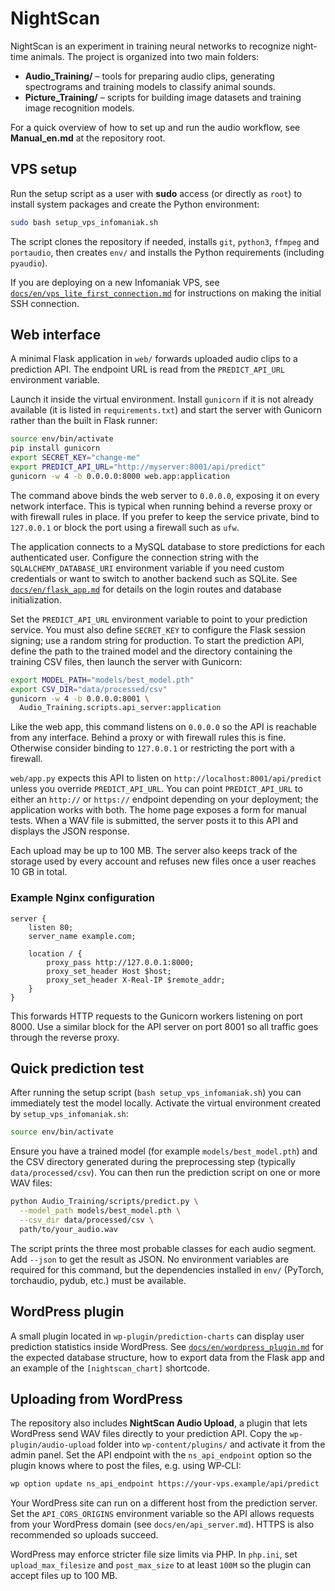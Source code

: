 # NightScan

NightScan is an experiment in training neural networks to recognize night-time animals.
The project is organized into two main folders:

- **Audio_Training/** – tools for preparing audio clips, generating spectrograms and training models to classify animal sounds.
- **Picture_Training/** – scripts for building image datasets and training image recognition models.

For a quick overview of how to set up and run the audio workflow, see **Manual_en.md** at the repository root.

## VPS setup

Run the setup script as a user with **sudo** access (or directly as
`root`) to install system packages and create the Python environment:

```bash
sudo bash setup_vps_infomaniak.sh
```

The script clones the repository if needed, installs `git`, `python3`,
`ffmpeg` and `portaudio`, then creates `env/` and installs the Python
requirements (including `pyaudio`).

If you are deploying on a new Infomaniak VPS, see
[`docs/en/vps_lite_first_connection.md`](docs/en/vps_lite_first_connection.md)
for instructions on making the initial SSH connection.

## Web interface

A minimal Flask application in `web/` forwards
uploaded audio clips to a prediction API. The endpoint URL is
read from the `PREDICT_API_URL` environment variable.

Launch it inside the virtual environment. Install `gunicorn` if it is not
already available (it is listed in `requirements.txt`) and start the server
with Gunicorn rather than the built in Flask runner:

```bash
source env/bin/activate
pip install gunicorn
export SECRET_KEY="change-me"
export PREDICT_API_URL="http://myserver:8001/api/predict"
gunicorn -w 4 -b 0.0.0.0:8000 web.app:application
```

The command above binds the web server to `0.0.0.0`, exposing it on every network interface. This is typical when running behind a reverse proxy or with firewall rules in place. If you prefer to keep the service private, bind to `127.0.0.1` or block the port using a firewall such as `ufw`.

The application connects to a MySQL database to store predictions for each
authenticated user. Configure the connection string with the
`SQLALCHEMY_DATABASE_URI` environment variable if you need custom credentials or
want to switch to another backend such as SQLite.
See [`docs/en/flask_app.md`](docs/en/flask_app.md) for details on the login
routes and database initialization.

Set the `PREDICT_API_URL` environment variable to point to your
prediction service. You must also define `SECRET_KEY` to configure the
Flask session signing; use a random string for production.
To start the prediction API, define the path to the trained model and the
directory containing the training CSV files, then launch the server with
Gunicorn:

```bash
export MODEL_PATH="models/best_model.pth"
export CSV_DIR="data/processed/csv"
gunicorn -w 4 -b 0.0.0.0:8001 \
  Audio_Training.scripts.api_server:application

```

Like the web app, this command listens on `0.0.0.0` so the API is reachable from any interface. Behind a proxy or with firewall rules this is fine. Otherwise consider binding to `127.0.0.1` or restricting the port with a firewall.

`web/app.py` expects this API to listen on `http://localhost:8001/api/predict`
unless you override `PREDICT_API_URL`.
You can point `PREDICT_API_URL` to either an `http://` or `https://` endpoint
depending on your deployment; the application works with both.
The home page exposes a form for manual tests.
When a WAV file is submitted, the server posts it to this API and
displays the JSON response.

Each upload may be up to 100 MB. The server also keeps track of the
storage used by every account and refuses new files once a user reaches
10 GB in total.

### Example Nginx configuration

```
server {
    listen 80;
    server_name example.com;

    location / {
        proxy_pass http://127.0.0.1:8000;
        proxy_set_header Host $host;
        proxy_set_header X-Real-IP $remote_addr;
    }
}
```

This forwards HTTP requests to the Gunicorn workers listening on port 8000.
Use a similar block for the API server on port 8001 so all traffic goes
through the reverse proxy.

## Quick prediction test

After running the setup script (`bash setup_vps_infomaniak.sh`) you can
immediately test the model locally. Activate the virtual environment
created by `setup_vps_infomaniak.sh`:

```bash
source env/bin/activate
```

Ensure you have a trained model (for example
`models/best_model.pth`) and the CSV directory generated during the
preprocessing step (typically `data/processed/csv`). You can then run
the prediction script on one or more WAV files:

```bash
python Audio_Training/scripts/predict.py \
  --model_path models/best_model.pth \
  --csv_dir data/processed/csv \
  path/to/your_audio.wav
```

The script prints the three most probable classes for each audio
segment. Add `--json` to get the result as JSON. No environment
variables are required for this command, but the dependencies installed
in `env/` (PyTorch, torchaudio, pydub, etc.) must be available.

## WordPress plugin

A small plugin located in `wp-plugin/prediction-charts` can display
user prediction statistics inside WordPress. See
[`docs/en/wordpress_plugin.md`](docs/en/wordpress_plugin.md) for the expected
database structure, how to export data from the Flask app and an example
of the `[nightscan_chart]` shortcode.

## Uploading from WordPress

The repository also includes **NightScan Audio Upload**, a plugin that
lets WordPress send WAV files directly to your prediction API. Copy the
`wp-plugin/audio-upload` folder into `wp-content/plugins/` and activate
it from the admin panel. Set the API endpoint with the `ns_api_endpoint`
option so the plugin knows where to post the files, e.g. using WP‑CLI:

```bash
wp option update ns_api_endpoint https://your-vps.example/api/predict
```

Your WordPress site can run on a different host from the prediction
server. Set the `API_CORS_ORIGINS` environment variable so the API
allows requests from your WordPress domain (see
`docs/en/api_server.md`). HTTPS is also recommended so uploads succeed.

WordPress may enforce stricter file size limits via PHP. In `php.ini`,
set `upload_max_filesize` and `post_max_size` to at least `100M` so the
plugin can accept files up to 100 MB.
